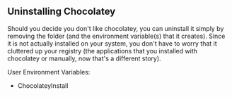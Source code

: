 ## Uninstalling Chocolatey

Should you decide you don't like chocolatey, you can uninstall it simply by removing the folder (and the environment variable(s) that it creates).  Since it is not actually installed on your system, you don't have to worry that it cluttered up your registry (the applications that you installed with chocolatey or manually, now that's a different story).

User Environment Variables:  
* ChocolateyInstall
  